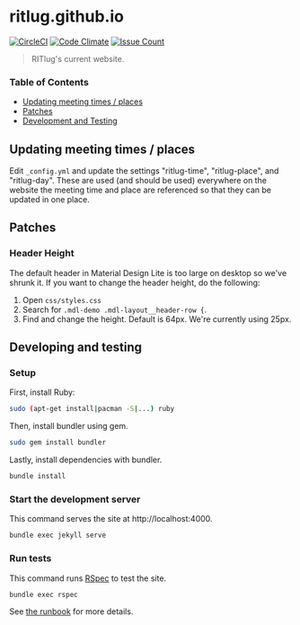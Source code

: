# ritlug.github.io

[![CircleCI](https://circleci.com/gh/RITlug/ritlug.github.io.svg?style=svg&circle-token=b80b9ee3852aa0b52f578b434c6224971fc73d97)](https://circleci.com/gh/RITlug/ritlug.github.io)
[![Code Climate](https://codeclimate.com/github/patkub/ritlug.github.io/badges/gpa.svg)](https://codeclimate.com/github/patkub/ritlug.github.io)
[![Issue Count](https://codeclimate.com/github/patkub/ritlug.github.io/badges/issue_count.svg)](https://codeclimate.com/github/patkub/ritlug.github.io)

> RITlug's current website.

### Table of Contents
* [Updating meeting times / places](#updating-meeting-times--places)
* [Patches](#patches)
* [Development and Testing](#developing-and-testing)


## Updating meeting times / places

Edit `_config.yml` and update the settings "ritlug-time", "ritlug-place", and
"ritlug-day". These are used (and should be used) everywhere on the website
the meeting time and place are referenced so that they can be updated in
one place.


## Patches

### Header Height

The default header in Material Design Lite is too large on desktop so we've
shrunk it. If you want to change the header height, do the following:

1. Open `css/styles.css`
2. Search for `.mdl-demo .mdl-layout__header-row {`.
3. Find and change the height. Default is 64px. We're currently using 25px.


## Developing and testing


### Setup

First, install Ruby:

```sh
sudo (apt-get install|pacman -S|...) ruby
```

Then, install bundler using gem.

```sh
sudo gem install bundler
```

Lastly, install dependencies with bundler.

```sh
bundle install
```

### Start the development server

This command serves the site at http://localhost:4000.

```sh
bundle exec jekyll serve
```

### Run tests

This command runs [RSpec](http://rspec.info/) to test the site.

```sh
bundle exec rspec
```

See [the runbook](https://github.com/RITlug/runbook/blob/master/the-website.md)
for more details.
